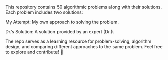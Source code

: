 This repository contains 50 algorithmic problems along with their solutions. Each problem includes two solutions:

My Attempt: My own approach to solving the problem.

Dr.’s Solution: A solution provided by an expert (Dr.).

The repo serves as a learning resource for problem-solving, algorithm design, and comparing different approaches to the same problem. Feel free to explore and contribute! 🚀
